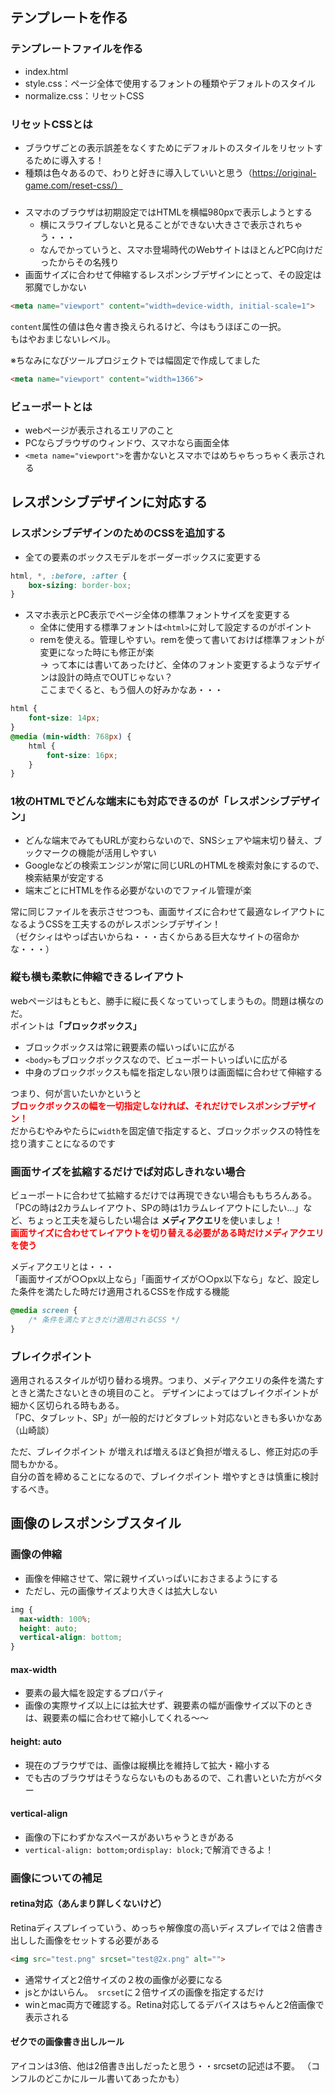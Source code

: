 ## テンプレートを作る
### テンプレートファイルを作る
- index.html
- style.css：ページ全体で使用するフォントの種類やデフォルトのスタイル
- normalize.css：リセットCSS

### リセットCSSとは
- ブラウザごとの表示誤差をなくすためにデフォルトのスタイルをリセットするために導入する！
- 種類は色々あるので、わりと好きに導入していいと思う（https://original-game.com/reset-css/）

### <meta name="viewport">
- スマホのブラウザは初期設定ではHTMLを横幅980pxで表示しようとする
  - 横にスラワイプしないと見ることができない大きさで表示されちゃう・・・
  - なんでかっていうと、スマホ登場時代のWebサイトはほとんどPC向けだったからその名残り
- 画面サイズに合わせて伸縮するレスポンシブデザインにとって、その設定は邪魔でしかない

```html
<meta name="viewport" content="width=device-width, initial-scale=1">
```

`content`属性の値は色々書き換えられるけど、今はもうほぼこの一択。  
もはやおまじないレベル。

※ちなみになびツールプロジェクトでは幅固定で作成してました
```html
<meta name="viewport" content="width=1366">
```

### ビューポートとは
- webページが表示されるエリアのこと
- PCならブラウザのウィンドウ、スマホなら画面全体
- `<meta name="viewport">`を書かないとスマホではめちゃちっちゃく表示される

## レスポンシブデザインに対応する
### レスポンシブデザインのためのCSSを追加する
- 全ての要素のボックスモデルをボーダーボックスに変更する
```css
html, *, :before, :after {
    box-sizing: border-box;
}
```
- スマホ表示とPC表示でページ全体の標準フォントサイズを変更する
  - 全体に使用する標準フォントは`<html>`に対して設定するのがポイント
  - remを使える。管理しやすい。remを使って書いておけば標準フォントが変更になった時にも修正が楽  
  → って本には書いてあったけど、全体のフォント変更するようなデザインは設計の時点でOUTじゃない？  
  ここまでくると、もう個人の好みかなあ・・・
```css
html {
    font-size: 14px;
}
@media (min-width: 768px) {
    html {
        font-size: 16px;
    }
}
```

### 1枚のHTMLでどんな端末にも対応できるのが「レスポンシブデザイン」
- どんな端末でみてもURLが変わらないので、SNSシェアや端末切り替え、ブックマークの機能が活用しやすい
- Googleなどの検索エンジンが常に同じURLのHTMLを検索対象にするので、検索結果が安定する
- 端末ごとにHTMLを作る必要がないのでファイル管理が楽

常に同じファイルを表示させつつも、画面サイズに合わせて最適なレイアウトになるようCSSを工夫するのがレスポンシブデザイン！  
（ゼクシィはやっぱ古いからね・・・古くからある巨大なサイトの宿命かな・・・）

### 縦も横も柔軟に伸縮できるレイアウト
webページはもともと、勝手に縦に長くなっていってしまうもの。問題は横なのだ。  
ポイントは<b>「ブロックボックス」</b>

- ブロックボックスは常に親要素の幅いっぱいに広がる
- `<body>`もブロックボックスなので、ビューポートいっぱいに広がる
- 中身のブロックボックスも幅を指定しない限りは画面幅に合わせて伸縮する

つまり、何が言いたいかというと  
<font color="red"><b>ブロックボックスの幅を一切指定しなければ、それだけでレスポンシブデザイン！</b></font>  
だからむやみやたらに`width`を固定値で指定すると、ブロックボックスの特性を捻り潰すことになるのです

### 画面サイズを拡縮するだけでば対応しきれない場合
ビューポートに合わせて拡縮するだけでは再現できない場合ももちろんある。  
「PCの時は2カラムレイアウト、SPの時は1カラムレイアウトにしたい…」など、ちょっと工夫を凝らしたい場合は
<b>メディアクエリ</b>を使いましょ！  
<font color="red"><b>画面サイズに合わせてレイアウトを切り替える必要がある時だけメディアクエリを使う</b></font>

メディアクエリとは・・・  
「画面サイズが○○px以上なら」「画面サイズが○○px以下なら」など、設定した条件を満たした時だけ適用されるCSSを作成する機能
```css
@media screen {
    /* 条件を満たすときだけ適用されるCSS */
}
```

### ブレイクポイント 
適用されるスタイルが切り替わる境界。つまり、メディアクエリの条件を満たすときと満たさないときの境目のこと。
デザインによってはブレイクポイントが細かく区切られる時もある。  
「PC、タブレット、SP」が一般的だけどタブレット対応ないときも多いかなあ（山崎談）  

ただ、ブレイクポイント が増えれば増えるほど負担が増えるし、修正対応の手間もかかる。  
自分の首を締めることになるので、ブレイクポイント 増やすときは慎重に検討するべき。

## 画像のレスポンシブスタイル
### 画像の伸縮
- 画像を伸縮させて、常に親サイズいっぱいにおさまるようにする
- ただし、元の画像サイズより大きくは拡大しない

```css
img {
  max-width: 100%;
  height: auto;
  vertical-align: bottom;
}
```
#### max-width
- 要素の最大幅を設定するプロパティ
- 画像の実際サイズ以上には拡大せず、親要素の幅が画像サイズ以下のときは、親要素の幅に合わせて縮小してくれる〜〜

#### height: auto
- 現在のブラウザでは、画像は縦横比を維持して拡大・縮小する
- でも古のブラウザはそうならないものもあるので、これ書いといた方がベター

#### vertical-align
- 画像の下にわずかなスペースがあいちゃうときがある
- `vertical-align: bottom;`or`display: block;`で解消できるよ！

### 画像についての補足
#### retina対応（あんまり詳しくないけど）
Retinaディスプレイっていう、めっちゃ解像度の高いディスプレイでは２倍書き出しした画像をセットする必要がある
```html
<img src="test.png" srcset="test@2x.png" alt="">
```
- 通常サイズと2倍サイズの２枚の画像が必要になる
- jsとかはいらん。` srcset`に２倍サイズの画像を指定するだけ
- winとmac両方で確認する。Retina対応してるデバイスはちゃんと2倍画像で表示される

#### ゼクでの画像書き出しルール
アイコンは3倍、他は2倍書き出しだったと思う・・srcsetの記述は不要。
（コンフルのどこかにルール書いてあったかも）

